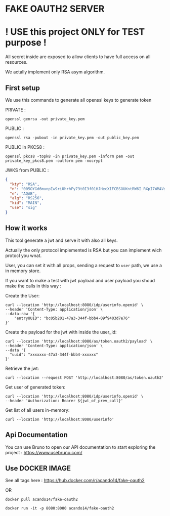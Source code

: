 # FAKE OAUTH2 SERVER
# ! USE this project ONLY for TEST purpose !

All secret inside are exposed to allow clients to have full access
on all resources.

We actally implement only RSA asym algorithm.


## First setup

We use this commands to generate all openssl keys to generate token

PRIVATE : 
```shell
openssl genrsa -out private_key.pem
```

PUBLIC :
```shell
openssl rsa -pubout -in private_key.pem -out public_key.pem
```

PUBLIC in PKCS8 :
```shell
openssl pkcs8 -topk8 -in private_key.pem -inform pem -out private_key_pkcs8.pem -outform pem -nocrypt
```

JWKS from PUBLIC :
```json
{
  "kty": "RSA",
  "n": "005OYGd6munpIw9riUhrhFy73t0I3f01HJHecXIFCBSOUKntRW6I_RXpI7WM4Vynrh8Or0CWumb7jNgkkeWKHBLc6Apwrl-3hM5pT9iK4M3IPn1OIDzfI4CAH3QMZ69M4p0lX13Zp8PEGTaxWP4HIxgDxXh_Lbee80GdzRFEFyL39irwuqmPvw5RUOT2Kbqg6l8rYV7b7dlDBSh9XoJ2792ew-Lhe9OWzGiqCF0n676ma81ojXY4KVdBMg6nry6WTGwSMuYIYlPj3zL6QX2CQWgu6naYiwAc8wzyJk1YLBnohTlFlg4Aqe7zGZ4Po0s52BQuHAYwCiclxGrrsDhNyun97UZg71_4IMWeZ6HEw16WdcvajxUTedJcW0NDBxNtqd7a8hkE23gxVIc-kj9qtffsdJkF-yK93W4I_492C38diT6xfYFNbiYn4WXzpHzsR-kHDuDeIiI_5XtqhaJiVFmYuScM-mA_Xjm37Twrw3N7_NpYQLnvYg1hwaBl1gZhJrlyC0pHfPNw3_7kni_B1Rr1rS51LZMjDlz5-WaCWPc8BB4_qyZ7CL2R_eMbNVti1zzet3MeKbF-2Lh6Qe4SQv9S9H8F3XZ9s7fr5qPDThj1Jphda6M6f50idBVR1lbG_gppGyPGqSNw1geFr-zUuto-N9hBnZ4d1HSEw4rkkt0",
  "e": "AQAB",
  "alg": "RS256",
  "kid": "MAIN",
  "use": "sig"
}
```

## How it works

This tool generate a jwt and serve it with also all keys.

Actually the only protocol implemented is RSA but you can implement wich protocl you wnat.

User, you can set it with all props, sending a request to `user` path, we use a in memory store.

If you want to make a test with jwt payload and user payload you shoud make the calls in this way :

Create the User:
```shell
curl --location 'http://localhost:8080/idp/userinfo.openid' \
--header 'Content-Type: application/json' \
--data-raw '{
    "entryUUID": "bc05b201-47a3-344f-bbb4-09f9403d7e76"
}'
```

Create the payload for the jwt with inside the user_id:
```shell
curl --location 'http://localhost:8080/as/token.oauth2/payload' \
--header 'Content-Type: application/json' \
--data '{
  "uuid": "xxxxxxx-47a3-344f-bbb4-xxxxxx"
}'
```

Retrieve the jwt:
```shell
curl --location --request POST 'http://localhost:8080/as/token.oauth2'
```

Get user of generated token:
```shell
curl --location 'http://localhost:8080/idp/userinfo.openid' \
--header 'Authorization: Bearer ${jwt_of_prev_call}'
```

Get list of all users in-memory:
```shell
curl --location 'http://localhost:8080/userinfo'
```

## Api Documentation

You can use Bruno to open our API documentation to start exploring the project : https://www.usebruno.com/



## Use DOCKER IMAGE 

See all tags here : https://hub.docker.com/r/acando14/fake-oauth2

OR 

```shell
docker pull acando14/fake-oauth2

docker run -it -p 8080:8080 acando14/fake-oauth2
```


